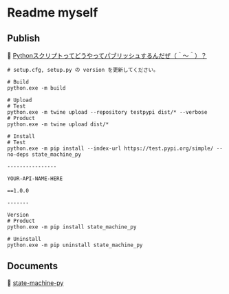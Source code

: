 # Readme myself

## Publish

📖 [Pythonスクリプトってどうやってパブリッシュするんだぜ（＾～＾）？](https://crieit.net/drafts/61a3496b73b42)  

```shell
# setup.cfg, setup.py の version を更新してください。

# Build
python.exe -m build

# Upload
# Test
python.exe -m twine upload --repository testpypi dist/* --verbose
# Product
python.exe -m twine upload dist/*

# Install
# Test
python.exe -m pip install --index-url https://test.pypi.org/simple/ --no-deps state_machine_py
                                                                              ----------------
                                                                              YOUR-API-NAME-HERE
                                                                                              ==1.0.0
                                                                                              -------
                                                                                              Version
# Product
python.exe -m pip install state_machine_py

# Uninstall
python.exe -m pip uninstall state_machine_py
```

## Documents

📖 [state-machine-py](https://pypi.org/project/state-machine-py/)  
